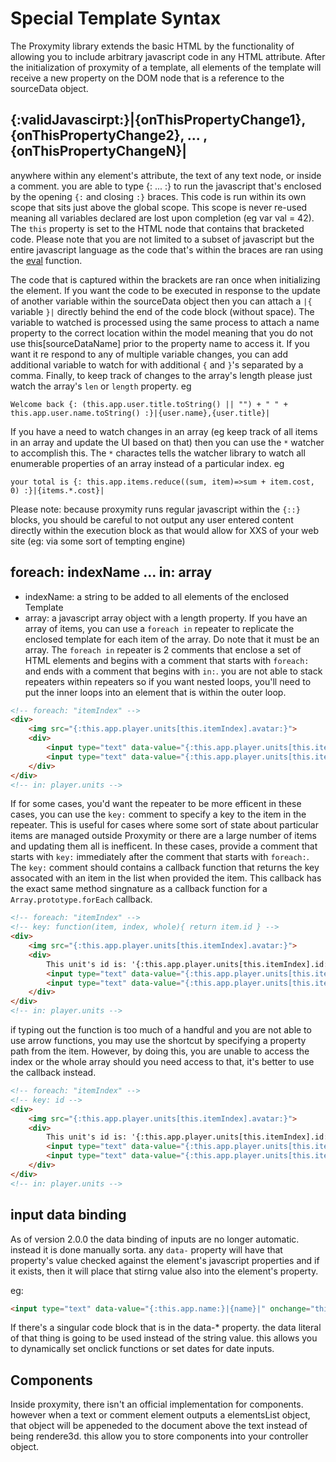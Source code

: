 # Special Template Syntax
The Proxymity library extends the basic HTML by the functionality of allowing you to include arbitrary javascript code in any HTML attribute. After the initialization of proxymity of a template, all elements of the template will receive a new property on the DOM node that is a reference to the sourceData object.

## {:validJavascirpt:}|{onThisPropertyChange1},{onThisPropertyChange2}, ... , {onThisPropertyChangeN}|
anywhere within any element's attribute, the text of any text node, or inside a comment. you are able to type {: ... :} to run the javascript that's enclosed by the opening `{:` and closing `:}` braces. This code is run within its own scope that sits just above the global scope. This scope is never re-used meaning all variables declared are lost upon completion (eg var val = 42). The `this` property is set to the HTML node that contains that bracketed code. Please note that you are not limited to a subset of javascript but the entire javascript language as the code that's within the braces are ran using the [eval](https://developer.mozilla.org/en-US/docs/Web/JavaScript/Reference/Global_Objects/eval) function.

The code that is captured within the brackets are ran once when initializing the element. If you want the code to be executed in response to the update of another variable within the sourceData object then you can attach a `|{` variable `}|` directly behind the end of the code block (without space). The variable to watched is processed using the same process to attach a name property to the correct location within the model meaning that you do not use this[sourceDataName] prior to the property name to access it. If you want it re respond to any of multiple variable changes, you can add additional variable to watch for with additional `{` and `}`'s separated by a comma. Finally, to keep track of changes to the array's length please just watch the array's `len` or `length` property.
eg


```
Welcome back {: (this.app.user.title.toString() || "") + " " + this.app.user.name.toString() :}|{user.name},{user.title}|
```

If you have a need to watch changes in an array (eg keep track of all items in an array and update the UI based on that) then you can use the `*` watcher to accomplish this. The `*` charactes tells the watcher library to watch all enumerable properties of an array instead of a particular index.
eg

```
your total is {: this.app.items.reduce((sum, item)=>sum + item.cost, 0) :}|{items.*.cost}|
```

Please note: because proxymity runs regular javascript within the `{::}` blocks, you should be careful to not output any user entered content directly within the execution block as that would allow for XXS of your web site (eg: via some sort of tempting engine)

## foreach: indexName ... in: array
- indexName: a string to be added to all elements of the enclosed Template
- array: a javascript array object with a length property.
If you have an array of items, you can use a `foreach in` repeater to replicate the enclosed template for each item of the array. Do note that it must be an array. The `foreach in` repeater is 2 comments that enclose a set of HTML elements and begins with a comment that starts with `foreach:` and ends with a comment that begins with `in:`. you are not able to stack repeaters within repeaters so if you want nested loops, you'll need to put the inner loops into an element that is within the outer loop.

```HTML
<!-- foreach: "itemIndex" -->
<div>
	<img src="{:this.app.player.units[this.itemIndex].avatar:}">
	<div>
		<input type="text" data-value="{:this.app.player.units[this.itemIndex].name:}|{player.units[this.itemIndex].name}|" onchange="this.app.player.units[this.itemIndex].name = this.value">
		<input type="text" data-value="{:this.app.player.units[this.itemIndex].health:}|{player.units[this.itemIndex].health}|" onchange="this.app.player.units[this.itemIndex].health = this.value">
	</div>
</div>
<!-- in: player.units -->

```

If for some cases, you'd want the repeater to be more efficent in these cases, you can use the `key:` comment to specify a key to the item in the repeater. This is useful for cases where some sort of state about particular items are managed outside Proxymity or there are a large number of items and updating them all is inefficent. In these cases, provide a comment that starts with `key:` immediately after the comment that starts with `foreach:`. The `key:` comment should contains a callback function that returns the key assocated with an item in the list when provided the item. This callback has the exact same method singnature as a callback function for a `Array.prototype.forEach` callback.

```HTML
<!-- foreach: "itemIndex" -->
<!-- key: function(item, index, whole){ return item.id } -->
<div>
	<img src="{:this.app.player.units[this.itemIndex].avatar:}">
	<div>
		This unit's id is: '{:this.app.player.units[this.itemIndex].id:}
		<input type="text" data-value="{:this.app.player.units[this.itemIndex].name:}|{player.units[this.itemIndex].name}|" onchange="this.app.player.units[this.itemIndex].name = this.value">
		<input type="text" data-value="{:this.app.player.units[this.itemIndex].health:}|{player.units[this.itemIndex].health}|" onchange="this.app.player.units[this.itemIndex].health = this.value">
	</div>
</div>
<!-- in: player.units -->
```

if typing out the function is too much of a handful and you are not able to use arrow functions, you may use the shortcut by specifying a property path from the item. However, by doing this, you are unable to access the index or the whole array should you need access to that, it's better to use the callback instead.

```HTML
<!-- foreach: "itemIndex" -->
<!-- key: id -->
<div>
	<img src="{:this.app.player.units[this.itemIndex].avatar:}">
	<div>
		This unit's id is: '{:this.app.player.units[this.itemIndex].id:}
		<input type="text" data-value="{:this.app.player.units[this.itemIndex].name:}|{player.units[this.itemIndex].name}|" onchange="this.app.player.units[this.itemIndex].name = this.value">
		<input type="text" data-value="{:this.app.player.units[this.itemIndex].health:}|{player.units[this.itemIndex].health}|" onchange="this.app.player.units[this.itemIndex].health = this.value">
	</div>
</div>
<!-- in: player.units -->
```

## input data binding
As of version 2.0.0 the data binding of inputs are no longer automatic. instead it is done manually sorta. any `data-` property will have that property's value checked against the element's javascript properties and if it exists, then it will place that stirng value also into the element's property.

eg:

```HTML
<input type="text" data-value="{:this.app.name:}|{name}|" onchange="this.app.name = this.value"/>
```

If there's a singular code block that is in the data-* property. the data literal of that thing is going to be used instead of the string value. this allows you to dynamically set onclick functions or set dates for date inputs.

## Components
Inside proxymity, there isn't an official implementation for components. however when a text or comment element outputs a elementsList object, that object will be appeneded to the document above the text instead of being rendere3d. this allow you to store components into your controller object.
